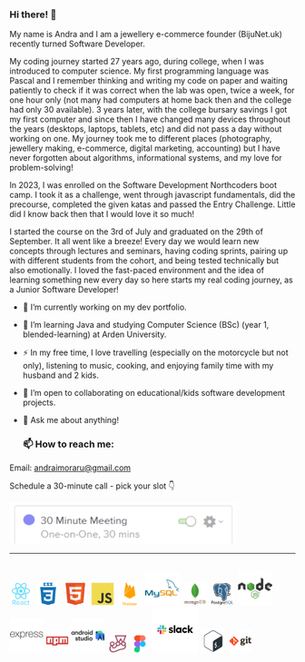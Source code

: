    ### Hi there! 👋

   My name is Andra and I am a jewellery e-commerce founder (BijuNet.uk) recently turned Software Developer.

   My coding journey started 27 years ago, during college, when I was introduced to computer science. My first programming language was Pascal and I remember thinking and writing my code on paper and waiting patiently to check if it was correct when the lab was open, twice a week, for one hour only (not many had computers at home back then and the college had only 30 available). 3 years later, with the college bursary savings I got my first computer and since then I have changed many devices throughout the years (desktops, laptops, tablets, etc) and did not pass a day without working on one. My journey took me to different places (photography, jewellery making, e-commerce, digital marketing, accounting) but I have never forgotten about algorithms, informational systems, and my love for problem-solving! 

   In 2023, I was enrolled on the Software Development Northcoders boot camp. I took it as a challenge, went through javascript fundamentals, did the precourse, completed the given katas and passed the Entry Challenge. Little did I know back then that I would love it so much!

  I started the course on the 3rd of July and graduated on the 29th of September. It all went like a breeze! Every day we would learn new concepts through lectures and seminars, having coding sprints, pairing up with different students from the cohort, and being tested technically but also emotionally. I loved the fast-paced environment and the idea of learning something new every day so here starts my real coding journey, as a Junior Software Developer!

  

  

- 🔭 I’m currently working on my dev portfolio.
- 🌱 I’m learning Java and studying Computer Science (BSc) (year 1, blended-learning) at Arden University.
- :zap: In my free time, I love travelling (especially on the motorcycle but not only), listening to music, cooking, and enjoying family time with my husband and 2 kids.
- 👯 I’m open to collaborating on educational/kids software development projects.
- 💬 Ask me about anything!

  
  ###  📫 How to reach me: 

Email: andraimoraru@gmail.com

Schedule a 30-minute call - pick your slot 👇

<a href="https://calendly.com/andraimoraru/30min" target="_blank"><img width="400" alt="meeting_link" src="images/30mins_calendly.png"></a>

<hr><br>
  
<div>
  <img src="https://github.com/devicons/devicon/blob/master/icons/react/react-original-wordmark.svg" title="React" alt="React" width="40" height="40"/>&nbsp;
  <img src="https://github.com/devicons/devicon/blob/master/icons/css3/css3-plain-wordmark.svg"  title="CSS3" alt="CSS" width="40" height="40"/>&nbsp;
  <img src="https://github.com/devicons/devicon/blob/master/icons/html5/html5-original.svg" title="HTML5" alt="HTML" width="40" height="40"/>&nbsp;
  <img src="https://github.com/devicons/devicon/blob/master/icons/javascript/javascript-original.svg" title="JavaScript" alt="JavaScript" width="40" height="40"/>&nbsp;
  <img src="https://github.com/devicons/devicon/blob/master/icons/firebase/firebase-plain-wordmark.svg" title="Firebase" alt="Firebase" width="40" height="40"/>&nbsp;
  <img src="https://github.com/devicons/devicon/blob/master/icons/mysql/mysql-original-wordmark.svg" title="MySQL"  alt="MySQL" width="60" height="60"/>&nbsp;
  <img src="https://github.com/devicons/devicon/blob/master/icons/mongodb/mongodb-original-wordmark.svg" title="MongoDB"  alt="MongoDB" width="40" height="40"/>&nbsp;
  <img src="https://github.com/devicons/devicon/blob/master/icons/postgresql/postgresql-original-wordmark.svg" title="PostgreSQL"  alt="PostgreSQL" width="40" height="40"/>&nbsp;
  <img src="https://github.com/devicons/devicon/blob/master/icons/nodejs/nodejs-original-wordmark.svg" title="NodeJS" alt="NodeJS" width="60" height="60"/>&nbsp;
  <img src="https://github.com/devicons/devicon/blob/master/icons/express/express-original-wordmark.svg" title="Express" alt="Express" width="60" height="60"/>
  <img src="https://github.com/devicons/devicon/blob/master/icons/npm/npm-original-wordmark.svg" title="Npm" alt="Npm" width="40" height="40"/> 
  <img src="https://github.com/devicons/devicon/blob/master/icons/androidstudio/androidstudio-original-wordmark.svg" title="AndroidStudio"  alt="AndroidStudio" width="60" height="60"/>&nbsp;
  <img src="https://github.com/devicons/devicon/blob/master/icons/jest/jest-plain.svg" title="Jest"  alt="Jest" width="30" height="30"/>&nbsp;
  <img src="https://github.com/devicons/devicon/blob/master/icons/figma/figma-original.svg" title="Figma"  alt="Figma" width="30" height="30"/>&nbsp;  
  <img src="https://github.com/devicons/devicon/blob/master/icons/slack/slack-original-wordmark.svg" title="Slack"  alt="Slack" width="80" height="80"/>&nbsp;  
  <img src="https://github.com/devicons/devicon/blob/master/icons/bash/bash-original.svg" title="Bash" alt="Bash" width="40" height="40"/>&nbsp;
  <img src="https://github.com/devicons/devicon/blob/master/icons/git/git-original-wordmark.svg" title="Git" alt="Git" width="40" height="40"/>
</div>
  


